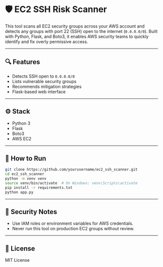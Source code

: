 # 🛡️ EC2 SSH Risk Scanner

This tool scans all EC2 security groups across your AWS account and detects any groups with port 22 (SSH) open to the internet (`0.0.0.0/0`). Built with Python, Flask, and Boto3, it enables AWS security teams to quickly identify and fix overly permissive access.

---

## 🔍 Features

* Detects SSH open to `0.0.0.0/0`
* Lists vulnerable security groups
* Recommends mitigation strategies
* Flask-based web interface

---

## ⚙️ Stack

* Python 3
* Flask
* Boto3
* AWS EC2

---

## 🚀 How to Run

```bash
git clone https://github.com/yourusername/ec2_ssh_scanner.git
cd ec2_ssh_scanner
python -m venv venv
source venv/bin/activate  # On Windows: venv\Scripts\activate
pip install -r requirements.txt
python app.py
```

---

## 📌 Security Notes

* Use IAM roles or environment variables for AWS credentials.
* Never run this tool on production EC2 groups without review.

---

## 📌 License

MIT License
